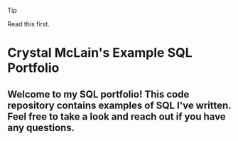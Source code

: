 > [!TIP]
> Read this first.

# Crystal McLain's Example SQL Portfolio

## Welcome to my SQL portfolio! This code repository contains examples of SQL I've written. Feel free to take a look and reach out if you have any questions.
